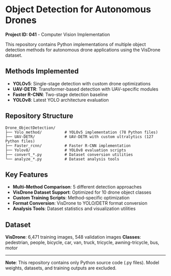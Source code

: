 # Object Detection for Autonomous Drones

**Project ID: 041** - Computer Vision Implementation

This repository contains Python implementations of multiple object detection methods for autonomous drone applications using the VisDrone dataset.

## Methods Implemented

- **YOLOv5**: Single-stage detection with custom drone optimizations
- **UAV-DETR**: Transformer-based detection with UAV-specific modules  
- **Faster R-CNN**: Two-stage detection baseline
- **YOLOv8**: Latest YOLO architecture evaluation

## Repository Structure

```
Drone_ObjectDetection/
├── Yolo_method/          # YOLOv5 implementation (78 Python files)
├── UAV-DETR/             # UAV-DETR with custom ultralytics (127 Python files)
├── Faster_rcnn/          # Faster R-CNN implementation
├── Yolov8/               # YOLOv8 evaluation scripts
├── convert_*.py          # Dataset conversion utilities
└── analyze_*.py          # Dataset analysis tools
```

## Key Features

- **Multi-Method Comparison**: 5 different detection approaches
- **VisDrone Dataset Support**: Optimized for 10 drone object classes
- **Custom Training Scripts**: Method-specific optimization
- **Format Conversion**: VisDrone to YOLO/DETR format conversion
- **Analysis Tools**: Dataset statistics and visualization utilities

## Dataset
**VisDrone**: 6,471 training images, 548 validation images
**Classes**: pedestrian, people, bicycle, car, van, truck, tricycle, awning-tricycle, bus, motor

---

**Note**: This repository contains only Python source code (.py files). Model weights, datasets, and training outputs are excluded.
